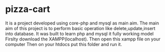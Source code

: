 # pizza-cart
It is a project developed using core-php and mysql as main aim.
The main aim of this project is to perform basic operation like delete,update,insert into database.
It was built to learn php and mysql
it  fully working model
Firslty download the XAMPP(localhost).
Then open this xampp file on your computer
Then on your htdocs put this folder
and run it.

